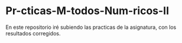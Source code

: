 # Pr-cticas-M-todos-Num-ricos-II
En este repositorio iré subiendo las practicas de la asignatura, con los resultados corregidos. 
